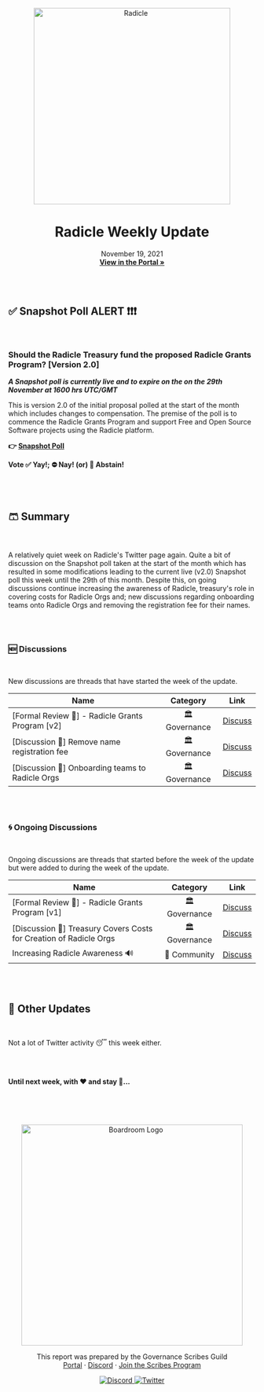 <p align="center">
  <a href="http://app.boardroom.info/radicle">
    <img src="https://worker.snapshot.org/mirror?img=https%3A%2F%2Fraw.githubusercontent.com%2Fsnapshot-labs%2Fsnapshot-spaces%2Fmaster%2Fspaces%2Fgov.radicle.eth%2Fspace.png" alt="Radicle" width="400" />
  </a>
  <h1 align="center">Radicle Weekly Update</h1>
  <p align="center">
    November 19, 2021
  <br />
  <a href="http://app.boardroom.info/radicle"><strong>View in the Portal »</strong></a>
  <br />
  </p>
</p>


<br />
<br />

## ✅ Snapshot Poll ALERT ❗❗❗ 

<br />

### Should the Radicle Treasury fund the proposed Radicle Grants Program? [Version 2.0]

___A Snapshot poll is currently live and to expire on the on the 29th November at 1600 hrs
UTC/GMT___

This is version 2.0 of the initial proposal polled at the start of the month which includes changes to compensation. The premise of the poll is to commence the Radicle Grants Program and support Free and Open Source Software projects using the Radicle platform.

**👉 [Snapshot Poll](https://snapshot.org/#/gov.radicle.eth/proposal/0xe9158c0e656918f207f76af0b05feefce2cf07c02e582944825373eebd4ddaff)**

**Vote ✅ Yay!; ⛔ Nay! (or) 🤞 Abstain!**

<br />
<br />


## 🩳 Summary

<br />

A relatively quiet week on Radicle's Twitter page again. Quite a bit of discussion on the Snapshot poll taken at the start of the month which has resulted in some modifications leading to the current live (v2.0) Snapshot poll this week until the 29th of this month. Despite this, on going discussions continue increasing the awareness of Radicle, treasury's role in covering costs for Radicle Orgs and; new discussions regarding onboarding teams onto Radicle Orgs and removing the registration fee for their names.

<br />
<br />

### 🆕 Discussions

<br />

New discussions are threads that have started the week of the update.

| Name          | Category      | Link   |
| ------------- |:-------------:| :-----:|
| [Formal Review 🌿] - Radicle Grants Program [v2] | 🏛️ Governance | [Discuss](https://radicle.community/t/formal-review-radicle-grants-program-v2/2582)
| [Discussion 🌱] Remove name registration fee | 🏛️ Governance | [Discuss](https://radicle.community/t/discussion-remove-name-registration-fee/2583)
| [Discussion 🌱] Onboarding teams to Radicle Orgs | 🏛️ Governance | [Discuss](https://radicle.community/t/discussion-onboarding-teams-to-radicle-orgs/2574)

<br />
<br />

### 🌀 Ongoing Discussions

<br />

Ongoing discussions are threads that started before the week of the update but were added to during the week of the update.

| Name          | Category      | Link   |
| ------------- |:-------------:| :-----:|
| [Formal Review 🌿] - Radicle Grants Program [v1] | 🏛️ Governance | [Discuss](https://radicle.community/t/formal-review-radicle-grants-program-v1/2548/24)
| [Discussion 🌱] Treasury Covers Costs for Creation of Radicle Orgs | 🏛️ Governance | [Discuss](https://radicle.community/t/discussion-treasury-covers-costs-for-creation-of-radicle-orgs/2551/5)
| Increasing Radicle Awareness 🔊 | 🌻 Community | [Discuss](https://radicle.community/t/increasing-radicle-awareness/2493/10)



<br />
<br />

## 📢 Other Updates 

<br />

Not a lot of Twitter activity 😴 this week either.

<br />
<br />


**Until next week, with ❤️ and stay 🦺...**

<br />
<br />
<br />


<p align="center">
  <a href="http://app.boardroom.info/">
    <img src="https://i.ibb.co/PFcchnQ/boardroom.png" alt="Boardroom Logo" width="450" />
  </a>
</p>

<p align="center">
	This report was prepared by the Governance Scribes Guild
  <br />
  <a href="http://boardroom.info/">Portal</a>
  ·
  <a href="https://discord.com/invite/tgrTFg9">Discord</a>
  ·
  <a href="https://boardroom.mirror.xyz/JHrN8nVy_J4C7Xzj37zoyPANg0ZnNszhWy9YOZHC0lM">Join the Scribes Program</a>
</p>

<p align="center">
  <a href="https://discord.gg/CEZ8WfuK8s">
    <img src="https://img.shields.io/badge/Discord-Join-7289da?style=for-the-badge&logo=discord&logoColor=white" alt="Discord" />
  </a>
  <a href="https://twitter.com/boardroom_info">
    <img src="https://img.shields.io/badge/Twitter-Follow-1da1f2?style=for-the-badge&logo=twitter&logoColor=white" alt="Twitter" />
  </a>
</p>
